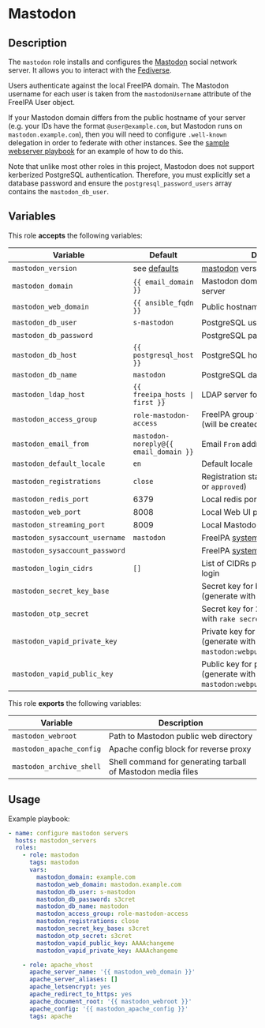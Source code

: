 Mastodon
========

Description
-----------

The `mastodon` role installs and configures the [Mastodon](https://github.com/mastodon/mastodon)
social network server. It allows you to interact with the [Fediverse](https://joinmastodon.org/).

Users authenticate against the local FreeIPA domain. The Mastodon username
for each user is taken from the `mastodonUsername` attribute of the FreeIPA
User object.

If your Mastodon domain differs from the public hostname of your server
(e.g. your IDs have the format `@user@example.com`, but Mastodon runs on
`mastodon.example.com`), then you will need to configure `.well-known` delegation
in order to federate with other instances. See the [sample webserver playbook](../../playbooks/webserver_public_example.yml)
for an example of how to do this.

Note that unlike most other roles in this project, Mastodon does not support
kerberized PostgreSQL authentication. Therefore, you must explicitly set a
database password and ensure the `postgresql_password_users` array contains
the `mastodon_db_user`.


Variables
---------

This role **accepts** the following variables:

Variable                       | Default                               | Description
-------------------------------|---------------------------------------|------------
`mastodon_version`             | see [defaults](defaults/main.yml)     | [mastodon](https://github.com/mastodon/mastodon) version to install
`mastodon_domain`              | `{{ email_domain }}`                  | Mastodon domain served by this server
`mastodon_web_domain`          | `{{ ansible_fqdn }}`                  | Public hostname for the web UI
`mastodon_db_user`             | `s-mastodon`                          | PostgreSQL username
`mastodon_db_password`         | &nbsp;                                | PostgreSQL password
`mastodon_db_host`             | `{{ postgresql_host }}`               | PostgreSQL host
`mastodon_db_name`             | `mastodon`                            | PostgreSQL database name
`mastodon_ldap_host`           | `{{ freeipa_hosts \| first }}`        | LDAP server for user authentication
`mastodon_access_group`        | `role-mastodon-access`                | FreeIPA group for Mastodon users (will be created)
`mastodon_email_from`          | `mastodon-noreply@{{ email_domain }}` | Email `From` address
`mastodon_default_locale`      | `en`                                  | Default locale
`mastodon_registrations`       | `close`                               | Registration status (either `close`, `open`, or `approved`)
`mastodon_redis_port`          | 6379                                  | Local redis port
`mastodon_web_port`            | 8008                                  | Local Web UI port
`mastodon_streaming_port`      | 8009                                  | Local Mastodon streaming port
`mastodon_sysaccount_username` | `mastodon`                            | FreeIPA [system account](../freeipa_system_account/) username
`mastodon_sysaccount_password` | &nbsp;                                | FreeIPA [system account](../freeipa_system_account/) password
`mastodon_login_cidrs`         | `[]`                                  | List of CIDRs permitted to attempt login
`mastodon_secret_key_base`     | &nbsp;                                | Secret key for browser sessions (generate with `rake secret`)
`mastodon_otp_secret`          | &nbsp;                                | Secret key for 2-factor auth (generate with `rake secret`)
`mastodon_vapid_private_key`   | &nbsp;                                | Private key for push notifications (generate with `rake mastodon:webpush:generate_vapid_key`)
`mastodon_vapid_public_key`    | &nbsp;                                | Public key for push notifications (generate with `rake mastodon:webpush:generate_vapid_key`)


This role **exports** the following variables:

Variable                 | Description
-------------------------|------------
`mastodon_webroot`       | Path to Mastodon public web directory
`mastodon_apache_config` | Apache config block for reverse proxy
`mastodon_archive_shell` | Shell command for generating tarball of Mastodon media files


Usage
-----

Example playbook:

```yaml
- name: configure mastodon servers
  hosts: mastodon_servers
  roles:
    - role: mastodon
      tags: mastodon
      vars:
        mastodon_domain: example.com
        mastodon_web_domain: mastodon.example.com
        mastodon_db_user: s-mastodon
        mastodon_db_password: s3cret
        mastodon_db_name: mastodon
        mastodon_access_group: role-mastodon-access
        mastodon_registrations: close
        mastodon_secret_key_base: s3cret
        mastodon_otp_secret: s3cret
        mastodon_vapid_public_key: AAAAchangeme
        mastodon_vapid_private_key: AAAAchangeme

    - role: apache_vhost
      apache_server_name: '{{ mastodon_web_domain }}'
      apache_server_aliases: []
      apache_letsencrypt: yes
      apache_redirect_to_https: yes
      apache_document_root: '{{ mastodon_webroot }}'
      apache_config: '{{ mastodon_apache_config }}'
      tags: apache
```
